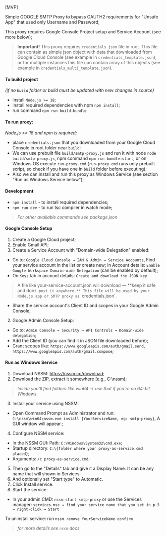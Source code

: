 [MVP]

Simple GOOGLE SMTP Proxy to bypass OAUTH2 requirements for "Unsafe App" that used only Username and Password;

This proxy requires Google Console Project setup and Service Account (see more below);

>**Important!**
This proxy requires `credentials.json` file in root. This file can contain as simple json object with data that downloaded from Google Cloud Console (see example in `credentials_template.json`), or for multiple instances this file can contain array of this objects (see example in `credentials_multi_template.json`).

#### To build project
*(if no `build` folder or build must be updated with new changes in source)*
- install `Node.js >= 18`;
- install required dependencies with npm `npm install`;
- run command `npm run build:bundle`

#### To run proxy:
*Node.js >= 18 and npm is required;*
- place `credentials.json` that you downloaded from your Google Cloud Console in root folder near `build`;
- We can use prebuilt file `build/smtp-proxy.js` and run it with node `node build/smtp-proxy.js`, npm command `npm run bundle:start`, or on Windows OS execute `run-proxy.cmd` (`run-proxy.cmd` runs only prebuilt script, so check if you have one in `build` folder before executing);
- Also we can install and run this proxy as Windows Service (see section "Run as Windows Service below");

#### Development
- `npm install` - to install required dependencies;
- `npm run dev` - to run tsc compiler in watch mode;

>*For other available commands see package.json*

#### Google Console Setup
1. Create a Google Cloud project;
2. Enable Gmail API;
3. Create a Service Account with "Domain-wide Delegation" enabled:
 - Go to: `Google Cloud Console → IAM & Admin → Service Accounts`, Find your service account in the list or create new; In Account details: `Enable Google Workspace Domain-wide Delegation` (can be enabled by default);
- On `Keys` tab in account details: `Create and download the JSON key`

>A file like your-service-account.json will download — **keep it safe and don`t post it anywhere.**
This file will be used by your Node.js app or SMTP proxy as `credentials.json`.
 - Share the service account's Client ID and scopes in your Google Admin Console;

2. Google Admin Console Setup:
 - Go to: `Admin Console → Security → API Controls → Domain-wide delegation`;
 - Add the Client ID (you can find it in JSON file downloaded before);
- Grant scopes like: `https://www.googleapis.com/auth/gmail.send, https://www.googleapis.com/auth/gmail.compose`;


#### Run as Windows Service
1. Download NSSM: https://nssm.cc/download;
2. Download the ZIP, extract it somewhere (e.g., C:\nssm);

>*Inside you'll find folders like win64 → use that if you're on 64-bit Windows*

3. Install your service using NSSM:
 - Open Command Prompt as Administrator and run: `C:\nssm\win64\nssm.exe install {YourServiceName, eg: smtp-proxy}`, A GUI window will appear.;
4. Configure NSSM service:
 - In the NSSM GUI: Path: `C:\Windows\System32\cmd.exe`;
 - Startup directory: `C:\{folder where your proxy-as-service.cmd placed}`;
 - Arguments: `/c proxy-as-service.cmd`;
5. Then go to the "Details" tab and give it a Display Name. It can be any name that will shown in Services
6. And optionally set "Start type" to Automatic.
7. Click Install service.
8. Start the service:
 - In your admin CMD: `nssm start smtp-proxy` or use the Services manager: `services.msc → find your service name that you set in p.5 → right-click → Start`

 To uninstall service:
 run `nssm remove YourServiceName confirm`
 >*for more details see `nssm` docs*
